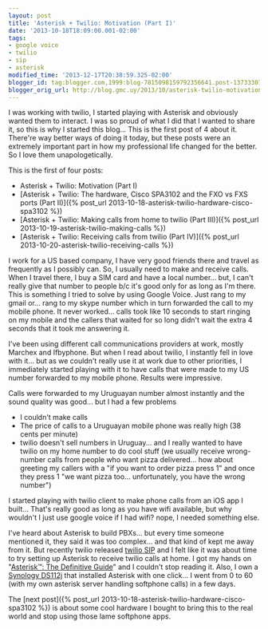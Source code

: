 ```yaml
---
layout: post
title: 'Asterisk + Twilio: Motivation (Part I)'
date: '2013-10-18T18:09:00.001-02:00'
tags:
- google voice
- twilio
- sip
- asterisk
modified_time: '2013-12-17T20:38:59.325-02:00'
blogger_id: tag:blogger.com,1999:blog-7815098159792356641.post-1373330712362697165
blogger_orig_url: http://blog.gmc.uy/2013/10/asterisk-twilio-motivation-part-i.html
---
```

I was working with twilio, I started playing with Asterisk and obviously wanted them to interact. I was so proud of what I did that I wanted to share it, so this is why I started this blog... This is the first post of 4 about it. There're way better ways of doing it today, but these posts were an extremely important part in how my professional life changed for the better. So I love them unapologetically.

<!--more-->

This is the first of four posts:
* Asterisk + Twilio: Motivation (Part I)
* [Asterisk + Twilio: The hardware, Cisco SPA3102 and the FXO vs FXS ports (Part II)]({% post_url 2013-10-18-asterisk-twilio-hardware-cisco-spa3102 %})
* [Asterisk + Twilio: Making calls from home to twilio (Part III)]({% post_url 2013-10-19-asterisk-twilio-making-calls %})
* [Asterisk + Twilio: Receiving calls from twilio (Part IV)]({% post_url 2013-10-20-asterisk-twilio-receiving-calls %})

I work for a US based company, I have very good friends there and travel as frequently as I possibly can. So, I usually need to make and receive calls. When I travel there, I buy a SIM card and have a local number... but, I can't really give that number to people b/c it's good only for as long as I'm there. This is something I tried to solve by using Google Voice. Just rang to my gmail or... rang to my skype number which in turn forwarded the call to my mobile phone. It never worked... calls took like 10 seconds to start ringing on my mobile and the callers that waited for so long didn't wait the extra 4 seconds that it took me answering it.

I've been using different call communications providers at  work,  mostly Marchex and Ifbyphone. But when I read about twilio, I instantly  fell in love with it... but as we couldn't really use it at work due to other priorities, I immediately started playing with it to have calls that were made to my US number forwarded to my mobile phone. Results were impressive.

Calls were forwarded to my Uruguayan number almost instantly and the sound quality was good... but I had a few problems
* I couldn't make calls
* The price of calls to a Uruguayan mobile phone was really high (38 cents per minute)
* twilio doesn't sell numbers in Uruguay... and I really wanted to have twilio on my home number to do cool stuff (we usually receive wrong-number calls from people who want pizza delivered... how about greeting my callers with a "if you want to order pizza press 1" and once they press 1 "we want pizza too... unfortunately, you have the wrong number")

I started playing with twilio client to make phone calls from an iOS app I built... That's really good as long as you have wifi available, but why wouldn't I just use google voice if I had wifi? nope, I needed something else.

I've heard about Asterisk to build PBXs... but every time someone mentioned it, they said it was too complex... and that kind of kept me away from it. But recently twilio released [twilio SIP](https://www.twilio.com/voice/sip-interface) and I felt like it was about time to try setting up Asterisk to receive twilio calls at home. I got my hands on "[Asterisk™: The Definitive Guide](http://shop.oreilly.com/product/0636920025894.do)" and I couldn't stop reading it. Also, I own a [Synology DS112j](https://www.cnet.com/products/synology-diskstation-ds112j/specs/) that installed Asterisk with one click... I went from 0 to 60 (with my own asterisk server handling softphone calls) in a few days.

The [next post]({% post_url 2013-10-18-asterisk-twilio-hardware-cisco-spa3102 %}) is about some cool hardware I bought to bring this to the real world and stop using those lame softphone apps.
